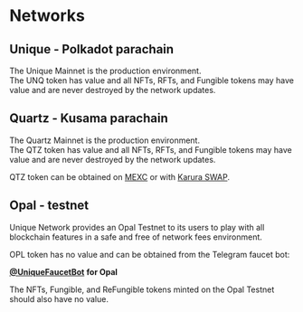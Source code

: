 # Networks

## Unique - Polkadot parachain

The Unique Mainnet is the production environment.  
The UNQ token has value and all NFTs, RFTs, and Fungible tokens may
have value and are never destroyed by the network updates.

<ChainTable :chainName="UNIQUE_CHAINS.unique"/>

## Quartz - Kusama parachain

The Quartz Mainnet is the production environment.  
The QTZ token has value and all NFTs, RFTs, and Fungible tokens may
have value and are never destroyed by the network updates.

<ChainTable :chainName="UNIQUE_CHAINS.quartz"/>

QTZ token can be obtained on [MEXC](https://www.mexc.com/ru-RU/exchange/QTZ_USDT) or
with [Karura SWAP](https://apps.karura.network/swap).

## Opal - testnet

Unique Network provides an Opal Testnet to its users to play with all blockchain features in a safe and free
of network fees environment.&#x20;

<ChainTable :chainName="UNIQUE_CHAINS.opal"/>

OPL token has no value and can be obtained from the Telegram faucet bot:&#x20;

[**@UniqueFaucetBot**](https://t.me/unique2faucet\_opal\_bot) **for Opal**

The NFTs, Fungible, and ReFungible tokens minted on the Opal Testnet should also have no value.

<script setup>
import {UNIQUE_CHAINS} from '_utils/constants';
import {addChainToMetamask} from '_utils/metamask';
</script>
